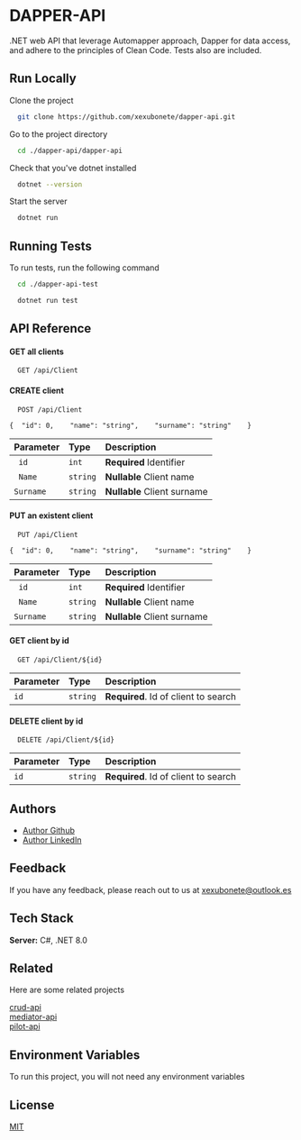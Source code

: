 
# DAPPER-API

.NET web API that leverage Automapper approach, Dapper for data access, and adhere to the principles of Clean Code. Tests also are included.


## Run Locally

Clone the project

```bash
  git clone https://github.com/xexubonete/dapper-api.git
```

Go to the project directory

```bash
  cd ./dapper-api/dapper-api
```

Check that you've dotnet installed

```bash
  dotnet --version
```

Start the server

```bash
  dotnet run
```


## Running Tests

To run tests, run the following command

```bash
  cd ./dapper-api-test
```

```bash
  dotnet run test
```


## API Reference

#### GET all clients

```http
  GET /api/Client
```

#### CREATE client

```http
  POST /api/Client
```
`{  "id": 0,    "name": "string",    "surname": "string"    }`

| Parameter | Type     | Description                |
| :-------- | :------- | :------------------------- |
| `  id   ` | ` int  ` |  **Required** Identifier   |
| `  Name ` | `string` |  **Nullable** Client name  |
| `Surname` | `string` |  **Nullable** Client surname|


#### PUT an existent client

```http
  PUT /api/Client
```
`{  "id": 0,    "name": "string",    "surname": "string"    }`

| Parameter | Type     | Description                |
| :-------- | :------- | :------------------------- |
| `  id   ` | ` int  ` |  **Required** Identifier   |
| `  Name ` | `string` |  **Nullable** Client name  |
| `Surname` | `string` |  **Nullable** Client surname|


#### GET client by id

```http
  GET /api/Client/${id}
```

| Parameter | Type     | Description                       |
| :-------- | :------- | :-------------------------------- |
| `id`      | `string` | **Required**. Id of client to search |

#### DELETE client by id

```http
  DELETE /api/Client/${id}
```

| Parameter | Type     | Description                       |
| :-------- | :------- | :-------------------------------- |
| `id`      | `string` | **Required**. Id of client to search |

## Authors

- [Author Github](https://www.github.com/xexubonete)
- [Author LinkedIn](https://www.linkedin.com/in/jesus-bonete-sanchez/)


## Feedback

If you have any feedback, please reach out to us at xexubonete@outlook.es


## Tech Stack

**Server:** C#, .NET 8.0


## Related

Here are some related projects

[crud-api](https://github.com/xexubonete/crud-api)  
[mediator-api](https://github.com/xexubonete/mediator-api)  
[pilot-api](https://github.com/xexubonete/pilot-api)


## Environment Variables

To run this project, you will not need any environment variables



## License

[MIT](https://choosealicense.com/licenses/mit/)

